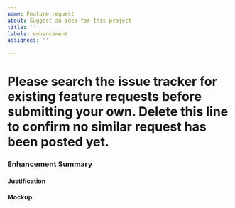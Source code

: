 ```yaml
---
name: Feature request
about: Suggest an idea for this project
title: ''
labels: enhancement
assignees: ''

---
```


# Please search the issue tracker for existing feature requests before submitting your own. Delete this line to confirm no similar request has been posted yet.

### Enhancement Summary

#### Justification

#### Mockup

<!-- If your request encompasses changes to the user interface, provide a mockup of your proposal here -->
